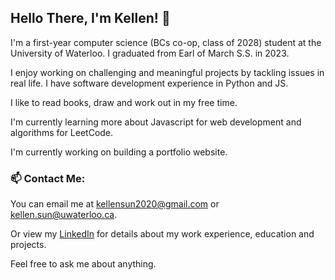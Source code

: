 ## Hello There, I'm Kellen! 👋

I'm a first-year computer science (BCs co-op, class of 2028) student at the University of Waterloo. I graduated from Earl of March S.S. in 2023.

I enjoy working on challenging and meaningful projects by tackling issues in real life. I have software development experience in Python and JS. 

I like to read books, draw and work out in my free time. 

I'm currently learning more about Javascript for web development and algorithms for LeetCode.

I'm currently working on building a portfolio website.

### 📫 Contact Me:
You can email me at [kellensun2020@gmail.com](mailto:kellensun2020@gmail.com) or [kellen.sun@uwaterloo.ca](mailto:kellen.sun@uwaterloo.ca).

Or view my [LinkedIn](https://www.linkedin.com/in/kellen-sun/) for details about my work experience, education and projects.

Feel free to ask me about anything.


<!--
**kellen-sun/kellen-sun** is a ✨ _special_ ✨ repository because its `README.md` (this file) appears on your GitHub profile.

Here are some ideas to get you started:

- 🔭 I’m currently working on ...
- 🌱 I’m currently learning ...
- 👯 I’m looking to collaborate on ...
- 🤔 I’m looking for help with ...
- 💬 Ask me about ...
- 📫 How to reach me: ...
- 😄 Pronouns: ...
- ⚡ Fun fact: ...
-->
